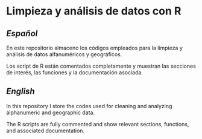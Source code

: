 # Limpieza y análisis de datos con R

## *Español*

En este repositorio almaceno los códigos empleados para la limpieza y análisis de datos alfanuméricos y geográficos.

Los script de R están comentados completamente y muestran las secciones de interés, las funciones y la documentación asociada.

## *English*

In this repository I store the codes used for cleaning and analyzing alphanumeric and geographic data.

The R scripts are fully commented and show relevant sections, functions, and associated documentation.
